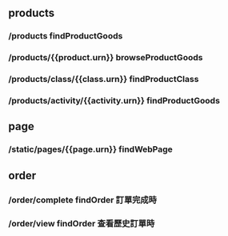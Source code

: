 
## products
### /products findProductGoods
### /products/{{product.urn}}   browseProductGoods
### /products/class/{{class.urn}} findProductClass
### /products/activity/{{activity.urn}} findProductGoods

## page
### /static/pages/{{page.urn}} findWebPage


## order
### /order/complete findOrder 訂單完成時
### /order/view findOrder 查看歷史訂單時


